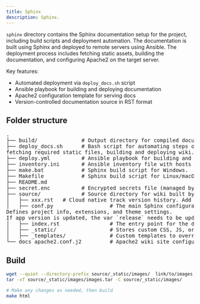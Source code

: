 ```yaml
---
title: Sphinx
description: Sphinx.
---
```

`sphinx` directory contains the Sphinx documentation setup for the project, including build scripts and deployment automation. The documentation is built using Sphinx and deployed to remote servers using Ansible. The deployment process includes fetching static assets, building the documentation, and configuring Apache2 on the target server.

Key features:
- Automated deployment via `deploy_docs.sh` script
- Ansible playbook for building and deploying documentation
- Apache2 configuration template for serving docs
- Version-controlled documentation source in RST format

## Folder structure
<pre>
.
├── build/			    # Output directory for compiled documentation (HTML, PDF, etc.).
├── deploy_docs.sh      # Bash script for automating steps of selecting deployment server,
fetching required static files, building and deploying wiki.
├── deploy.yml          # Ansible playbook for building and deploying wiki.
├── inventory.ini       # Ansible inventory file with hosts and vars definitions.
├── make.bat            # Sphinx build script for Windows.
├── Makefile            # Sphinx build script for Linux/macOS.
├── README.md
├── secret.enc          # Encrypted secrets file (managed by ansible-vault).
├── source/             # Source directory for wiki built by Sphinx.
│	├── xxx.rst   # Cloud native track version history. Add new entry to update releases.
│	├── conf.py                  # The main Sphinx configuration file.
Defines project info, extensions, and theme settings.
If app version is updated, the var `release` needs to be updated as well.
│	├── index.rst                # The entry point for the documentation (home page).
│	├── _static/                 # Stores custom CSS, JS, or images for styling.
│	├── _templates/              # Custom templates to override default Sphinx layouts.
└── docs_apache2.conf.j2         # Apache2 wiki site configuration.
</pre>

## Build
```bash
wget --quiet --directory-prefix source/_static/images/  link/to/images.tar
tar -xf source/_static/images/images.tar -C source/_static/images/

# Make any changes as needed, then build
make html
```